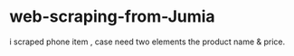 # web-scraping-from-Jumia
i scraped phone item , case need two elements the product name &amp; price.
